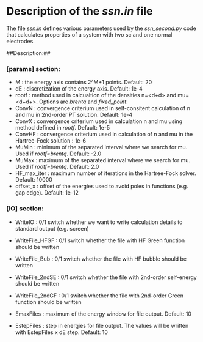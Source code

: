 Description of the *ssn.in* file
================================

The file *ssn.in* defines various parameters used by the
*ssn_second.py* code that calculates properties of a system with two 
sc and one normal electrodes.  
  
##Description:##  

### [params] section: ###

- M : the energy axis contains 2^M+1 points. Default: 20  
- dE : discretization of the energy axis. Default: 1e-4  
- rootf : method used in calcualtion of the densities n=<d+d> and mu=<d+d+>. Options are *brentq* and *fixed_point*.  
- ConvN : convergence criterium used in self-consitent calculation of n and mu in 2nd-order PT solution. Default: 1e-4  
- ConvX : convergence criterium used in calculation n and mu using method defined in *rootf*. Default: 1e-5  
- ConvHF : convergence criterium used in calculation of n and mu in the Hartree-Fock solution          :  1e-6  
- MuMin : minimum of the separated interval where we search for mu. Used if *rootf=brentq*. Default: -2.0  
- MuMax : maximum of the separated interval where we search for mu. Used if *rootf=brentq*. Default:  2.0  
- HF_max_iter : maximum number of iterations in the Hartree-Fock solver. Default: 10000
- offset_x : offset of the energies used to avoid poles in functions (e.g. gap edge). Default: 1e-12

### [IO] section: ###
  
- WriteIO :  0/1 switch whether we want to write calculation details to standard output (e.g. screen)
- WriteFile_HFGF   :  0/1 switch whether the file with HF Green function should be written  
- WriteFile_Bub    :  0/1 switch whether the file with HF bubble should be written  
- WriteFile_2ndSE  :  0/1 switch whether the file with 2nd-order self-energy should be written  
- WriteFile_2ndGF  :  0/1 switch whether the file with 2nd-order Green function should be written  
  
- EmaxFiles : maximum of the energy window for file output. Default: 10  
- EstepFiles : step in energies for file output. The values will be written with EstepFiles x dE step. Default: 10  